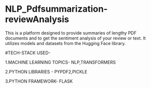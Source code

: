 # NLP_Pdfsummarization-reviewAnalysis
This is a platform designed to provide summaries of lengthy PDF documents and to get the sentiment analysis of your review or text. It utilizes models and datasets from the Hugging Face library.

#TECH-STACK USED-

1.MACHINE LEARNING TOPICS- NLP,TRANSFORMERS 

2.PYTHON LIBRARIES - PYPDF2,PICKLE

3.PYTHON FRAMEWORK- FLASK

